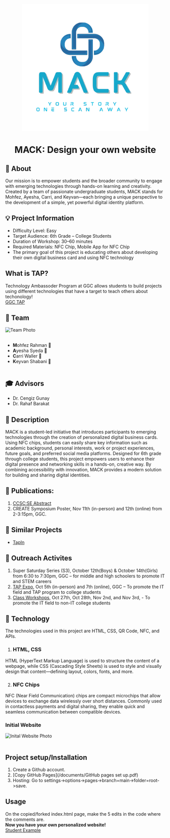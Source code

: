 <p align="center">
  <img alt="MACK logo" src="media/removebg.png" height="400" />
  <h1 align="center">MACK: Design your own website
</h1>
</p>

## 📢 About
Our mission is to empower students and the broader community to engage with emerging technologies through hands-on learning and creativity.
Created by a team of passionate undergraduate students, MACK stands for Mohfez, Ayesha, Carri, and Keyvan—each bringing a unique perspective to the development of a simple, yet powerful digital identity platform.
## 💡 Project Information
* Difficulty Level: Easy
* Target Audience: 6th Grade – College Students
* Duration of Workshop: 30–60 minutes
* Required Materials: NFC Chip, Mobile App for NFC Chip
* The primary goal of this project is educating others about developing their own digital business card and using NFC technology
## What is TAP?
Technology Ambassoder Program at GGC allows students to build projects using different technologies that have a target to teach others about techonology!<br/>
[GGC TAP](https://www.ggc.edu/academics/schools/school-of-science-and-technology/research-internships-service-learning/technology-ambassador-program/)
## 👥 Team
<img src="/media/mack.jpg" alt="Team Photo" style="width:456px; height:246px;"><br/><br/>
* **M**ohfez Rahman :slightly_smiling_face:
* **A**yesha Syeda &#128153;
* **C**arri Waller &#127872;
* **K**eyvan Shabani &#129497;<br/><br/>
## 🎓 Advisors 
* Dr. Cengiz Gunay
* Dr. Rahaf Barakat
## 📃 Description
MACK is a student-led initiative that introduces participants to emerging technologies through the creation of personalized digital business cards. Using NFC chips, students can easily share key information such as academic background, personal interests, work or project experiences, future goals, and preferred social media platforms. Designed for 6th grade through college students, this project empowers users to enhance their digital presence and networking skills in a hands-on, creative way. By combining accessibility with innovation, MACK provides a modern solution for building and sharing digital identities.


## 📝 Publications:
1. [CCSC:SE Abstract](/documents/CCSC:SE_Abstract.md)
2. CREATE Symposium Poster, Nov 11th (in-person) and 12th (online) from 2-3:15pm, GGC.
## 🔎 Similar Projects
* [TapIn](https://github.com/TAP-GGC/TapIn)
## 👐 Outreach Activites
1. Super Saturday Series (S3), October 12th(Boys) & October 14th(Girls) from 6:30 to 7:30pm, GGC – for middle and high schoolers to promote IT and STEM careers
2. [TAP Expo](/code/MACK_Pages.md), Oct 5th (in-person) and 7th (online), GGC – To promote the IT field and TAP program to college students
3. [Class Workshops](https://docs.google.com/presentation/d/1ai09GMuAigZhbtjtVecfB_ssMGXyszyH-kiAxwY8vn4/edit#slide=id.p), Oct 27th, Oct 28th, Nov 2nd, and Nov 3rd, - To promote the IT field to non-IT college students
## 🤖 Technology
The technologies used in this project are HTML, CSS, QR Code, NFC, and APIs.
   1. ### HTML, CSS
  HTML (HyperText Markup Language) is used to structure the content of a webpage, while CSS (Cascading Style Sheets) is used to style and visually design that content—defining layout, colors, fonts, and more.
  
  2.  ### NFC Chips
  NFC (Near Field Communication) chips are compact microchips that allow devices to exchange data wirelessly over short distances. Commonly used in contactless payments and digital sharing, they enable quick and seamless communication between compatible devices.

### Initial Website

<img src="/media/MACKpages.PNG" alt="Inital Website Photo" style="width:580px; height:370px;"><br/><br/>
## Project setup/Installation
1. Create a Github account.<br/>
2. [Copy GitHub Pages](/documents/GitHub pages set up.pdf)
3. Hosting: Go to settings->options->pages->branch=main->folder=root->save.<br/>
## Usage
On the copied/forked index.html page, make the 5 edits in the code where the comments are.<br/>
**Now you have your own personalized website! <br/>**
[Student Example](http://cwaller.altervista.org/TAP/Student1.html)
